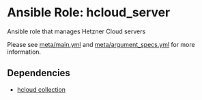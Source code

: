 # Ansible Role: hcloud_server

Ansible role that manages Hetzner Cloud servers

Please see [meta/main.yml](meta/main.yml) and [meta/argument_specs.yml](meta/argument_specs.yml) for more information.

## Dependencies

- [hcloud collection](https://galaxy.ansible.com/ui/repo/published/hetzner/hcloud/)

